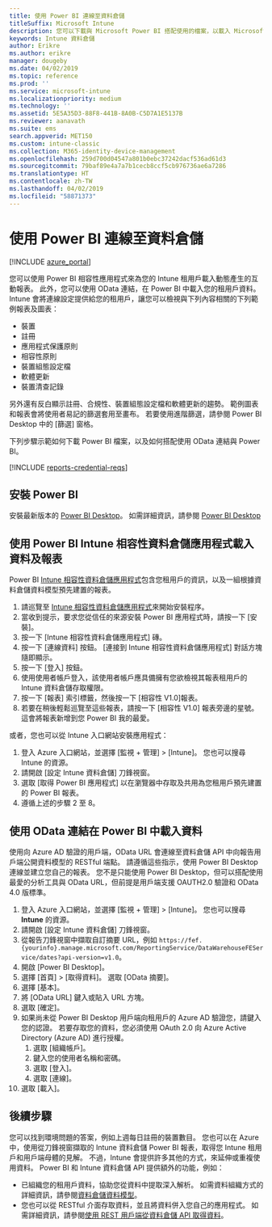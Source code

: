 ```yaml
---
title: 使用 Power BI 連線至資料倉儲
titleSuffix: Microsoft Intune
description: 您可以下載與 Microsoft Power BI 搭配使用的檔案，以載入 Microsoft Intune 租用戶動態產生的互動式報表。
keywords: Intune 資料倉儲
author: Erikre
ms.author: erikre
manager: dougeby
ms.date: 04/02/2019
ms.topic: reference
ms.prod: ''
ms.service: microsoft-intune
ms.localizationpriority: medium
ms.technology: ''
ms.assetid: 5E5A35D3-88F8-441B-8A0B-C5D7A1E5137B
ms.reviewer: aanavath
ms.suite: ems
search.appverid: MET150
ms.custom: intune-classic
ms.collection: M365-identity-device-management
ms.openlocfilehash: 259d700d04547a801b0ebc37242dacf536ad61d3
ms.sourcegitcommit: 79baf89e4a7a7b1cecb8ccf5cb976736ae6a7286
ms.translationtype: HT
ms.contentlocale: zh-TW
ms.lasthandoff: 04/02/2019
ms.locfileid: "58871373"
---
```

# <a name="connect-to-the-data-warehouse-with-power-bi"></a>使用 Power BI 連線至資料倉儲

[!INCLUDE [azure_portal](./includes/azure_portal.md)]

您可以使用 Power BI 相容性應用程式來為您的 Intune 租用戶載入動態產生的互動報表。 此外，您可以使用 OData 連結，在 Power BI 中載入您的租用戶資料。 Intune 會將連線設定提供給您的租用戶，讓您可以檢視與下列內容相關的下列範例報表及圖表：  

  -  裝置
  -  註冊
  -  應用程式保護原則
  -  相容性原則
  -  裝置組態設定檔
  -  軟體更新
  -  裝置清查記錄

另外還有反白顯示註冊、合規性、裝置組態設定檔和軟體更新的趨勢。 範例圖表和報表會將使用者易記的篩選套用至畫布。 若要使用進階篩選，請參閱 Power BI Desktop 中的 [篩選] 窗格。

下列步驟示範如何下載 Power BI 檔案，以及如何搭配使用 OData 連結與 Power BI。

[!INCLUDE [reports-credential-reqs](./includes/reports-credential-reqs.md)]

## <a name="install-power-bi"></a>安裝 Power BI

安裝最新版本的 [Power BI Desktop](https://aka.ms/intune/datawarehouseapi/installpowerbi)。 如需詳細資訊，請參閱 [Power BI Desktop](https://powerbi.microsoft.com/desktop)

## <a name="load-the-data-and-reports-using-the-power-bi-intune-compliance-data-warehouse-app"></a>使用 Power BI Intune 相容性資料倉儲應用程式載入資料及報表

Power BI [Intune 相容性資料倉儲應用程式](https://aka.ms/intune/datawarehouseapi/getpowerbiapp)包含您租用戶的資訊，以及一組根據資料倉儲資料模型預先建置的報表。

1.  請巡覽至 [Intune 相容性資料倉儲應用程式](https://aka.ms/intune/datawarehouseapi/getpowerbiapp)來開始安裝程序。
2.  當收到提示，要求您從信任的來源安裝 Power BI 應用程式時，請按一下 [安裝]。
3.  按一下 [Intune 相容性資料倉儲應用程式] 磚。
4.  按一下 [連線資料] 按鈕。 
    [連接到 Intune 相容性資料倉儲應用程式] 對話方塊隨即顯示。
5.  按一下 [登入] 按鈕。
6.  使用使用者帳戶登入，該使用者帳戶應具備擁有您欲檢視其報表租用戶的 Intune 資料倉儲存取權限。 
7.  按一下 [報表] 索引標籤，然後按一下 [相容性 V1.0]報表。
8.  若要在稍後輕鬆巡覽至這些報表，請按一下 [相容性 V1.0] 報表旁邊的星號。 這會將報表新增到您 Power BI 我的最愛。

或者，您也可以從 Intune 入口網站安裝應用程式：

1.  登入 Azure 入口網站，並選擇 [監視 + 管理] > [Intune]。 您也可以搜尋 Intune 的資源。
2.  請開啟 [設定 Intune 資料倉儲] 刀鋒視窗。
3.  選取 [取得 Power BI 應用程式] 以在瀏覽器中存取及共用為您租用戶預先建置的 Power BI 報表。
4.  遵循上述的步驟 2 至 8。

## <a name="load-the-data-in-power-bi-using-the-odata-link"></a>使用 OData 連結在 Power BI 中載入資料

使用向 Azure AD 驗證的用戶端，OData URL 會連線至資料倉儲 API 中向報告用戶端公開資料模型的 RESTful 端點。 請遵循這些指示，使用 Power BI Desktop 連線並建立您自己的報表。 您不是只能使用 Power BI Desktop，但可以搭配使用最愛的分析工具與 OData URL，但前提是用戶端支援 OAUTH2.0 驗證和 OData 4.0 版標準。

1.  登入 Azure 入口網站，並選擇 [監視 + 管理] > [Intune]。 您也可以搜尋 **Intune** 的資源。  
2.  請開啟 [設定 Intune 資料倉儲] 刀鋒視窗。
3. 從報告刀鋒視窗中擷取自訂摘要 URL，例如 `https://fef.{yourinfo}.manage.microsoft.com/ReportingService/DataWarehouseFEService/dates?api-version=v1.0`。
4. 開啟 [Power BI Desktop]。
5. 選擇 [首頁] > [取得資料]。 選取 [OData 摘要]。
6. 選擇 [基本]。
7. 將 [OData URL] 鍵入或貼入 URL 方塊。
8. 選取 [確定]。
9. 如果尚未從 Power BI Desktop 用戶端向租用戶的 Azure AD 驗證您，請鍵入您的認證。 若要存取您的資料，您必須使用 OAuth 2.0 向 Azure Active Directory (Azure AD) 進行授權。  
    1.  選取 [組織帳戶]。  
    2.  鍵入您的使用者名稱和密碼。  
    3.  選取 [登入]。  
    4.  選取 [連線]。  
10. 選取 [載入]。

## <a name="next-steps"></a>後續步驟

您可以找到環境問題的答案，例如上週每日註冊的裝置數目。 您也可以在 Azure 中，使用從刀鋒視窗擷取的 Intune 資料倉儲 Power BI 報表，取得您 Intune 租用戶和用戶端母體的見解。 不過，Intune 會提供許多其他的方式，來延伸或重複使用資料。 Power BI 和 Intune 資料倉儲 API 提供額外的功能，例如：

<!-- -  You can use Power BI Desktop to create additional report types with your data. For example, you could create a custom chart representing the ratio of device manufactures in your enterprise. For more information about creating custom reports with Power BI and the Intune Data Warehouse, see `BLOG POST ON POWER BI`. -->
 -  已組織您的租用戶資料，協助您從資料中提取深入解析。 如需資料組織方式的詳細資訊，請參閱[資料倉儲資料模型](reports-ref-data-model.md)。
 -  您也可以從 RESTful 介面存取資料，並且將資料併入您自己的應用程式。 如需詳細資訊，請參閱[使用 REST 用戶端從資料倉儲 API 取得資料](reports-proc-data-rest.md)。
